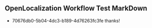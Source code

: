 ## OpenLocalization Workflow Test MarkDown
* 70676db0-5b04-4dc3-b189-4d76263fc3fe 
thanks!<!--HONumber=Mar16_HO4-->
